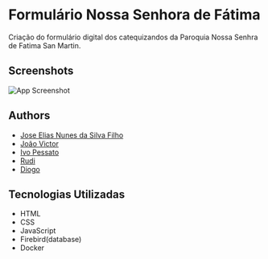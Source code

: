
# Formulário Nossa Senhora de Fátima

Criação do formulário digital dos catequizandos da Paroquia Nossa Senhra de Fatima San Martin.


## Screenshots

![App Screenshot](https://imagizer.imageshack.com/img923/5135/oNcbxX.jpg
)


## Authors

- [Jose Elias Nunes da Silva Filho](https://github.com/joseeliasnsf)
- [João Victor](https://github.com/joseeliasnsf)
- [Ivo Pessato](https://github.com/joseeliasnsf)
- [Rudi](https://github.com/joseeliasnsf)
- [Diogo](https://github.com/joseeliasnsf)


## Tecnologias Utilizadas

- HTML
- CSS
- JavaScript
- Firebird(database)
- Docker

